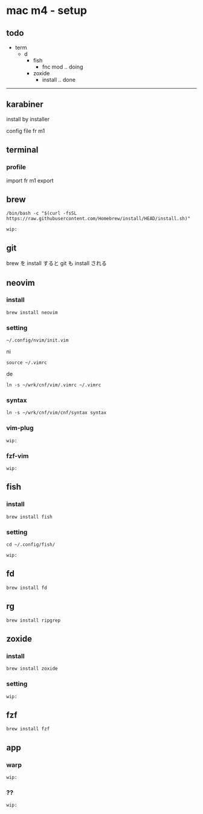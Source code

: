 
# mac m4  -  setup


## todo

- term
  - d
    - fish
      - fnc mod                                    .. doing
    - zoxide
      - install                                    .. done


---

## karabiner

install by installer

config file fr m1


## terminal

### profile

import fr m1 export


## brew

```
/bin/bash -c "$(curl -fsSL https://raw.githubusercontent.com/Homebrew/install/HEAD/install.sh)"
```

```
wip:
```


## git

brew を install すると
git  も install される


## neovim

### install

```
brew install neovim
```

### setting

```
~/.config/nvim/init.vim
```

ni

```
source ~/.vimrc
```

de

```
ln -s ~/wrk/cnf/vim/.vimrc ~/.vimrc
```

### syntax

```
ln -s ~/wrk/cnf/vim/cnf/syntax syntax
```


### vim-plug

```
wip:
```


### fzf-vim

```
wip:
```


## fish

### install

```
brew install fish
```

### setting

```
cd ~/.config/fish/

wip:
```


## fd

```
brew install fd
```


## rg

```
brew install ripgrep
```


## zoxide

### install

```
brew install zoxide
```

### setting

```
wip:
```


## fzf

```
brew install fzf
```


## app

### warp

```
wip:
```

### ??

```
wip:
```


